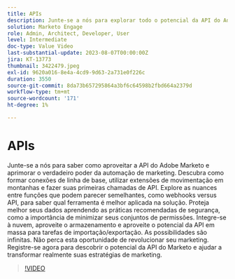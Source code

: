 ```yaml
---
title: APIs
description: Junte-se a nós para explorar todo o potencial da API do Adobe Marketo, desde fazer suas primeiras chamadas de API até aproveitar a API em massa para tarefas de importação/exportação, explorar webhooks versus API e aprender as práticas recomendadas para segurança de dados e integração na nuvem, com infinitas possibilidades de revolucionar suas estratégias de marketing.
solution: Marketo Engage
role: Admin, Architect, Developer, User
level: Intermediate
doc-type: Value Video
last-substantial-update: 2023-08-07T00:00:00Z
jira: KT-13773
thumbnail: 3422479.jpeg
exl-id: 9620a016-8e4a-4cd9-9d63-2a731e0f226c
duration: 3550
source-git-commit: 8da73b657295864a3bf6c64598b2fbd664a2379d
workflow-type: tm+mt
source-wordcount: '171'
ht-degree: 1%

---
```


# APIs

Junte-se a nós para saber como aproveitar a API do Adobe Marketo e aprimorar o verdadeiro poder da automação de marketing. Descubra como formar conexões de linha de base, utilizar extensões de movimentação em montanhas e fazer suas primeiras chamadas de API. Explore as nuances entre funções que podem parecer semelhantes, como webhooks versus API, para saber qual ferramenta é melhor aplicada na solução. Proteja melhor seus dados aprendendo as práticas recomendadas de segurança, como a importância de minimizar seus conjuntos de permissões. Integre-se à nuvem, aproveite o armazenamento e aproveite o potencial da API em massa para tarefas de importação/exportação. As possibilidades são infinitas. Não perca esta oportunidade de revolucionar seu marketing. Registre-se agora para descobrir o potencial da API do Marketo e ajudar a transformar realmente suas estratégias de marketing.

>[!VIDEO](https://video.tv.adobe.com/v/3422479/?learn=on)
